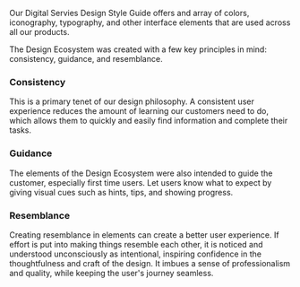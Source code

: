 Our Digital Servies Design Style Guide offers and array of colors, iconography, typography, and other interface elements that are used across all our products.

The Design Ecosystem was created with a few key principles in mind: consistency, guidance, and resemblance.
### Consistency
This is a primary tenet of our design philosophy. A consistent user experience reduces the amount of learning our customers need to do, which allows them to quickly and easily find information and complete their tasks.

### Guidance
The elements of the Design Ecosystem were also intended to guide the customer, especially first time users. Let users know what to expect by giving visual cues such as hints, tips, and showing progress.

### Resemblance
Creating  resemblance in elements can create a better user experience. If effort is put into making things resemble each other, it is noticed and understood unconsciously as intentional, inspiring confidence in the thoughtfulness and craft of the design. It imbues a sense of professionalism and quality, while keeping the user's journey seamless.

